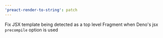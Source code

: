 ```yaml
---
'preact-render-to-string': patch
---
```


Fix JSX template being detected as a top level Fragment when Deno's jsx `precompile` option is used
